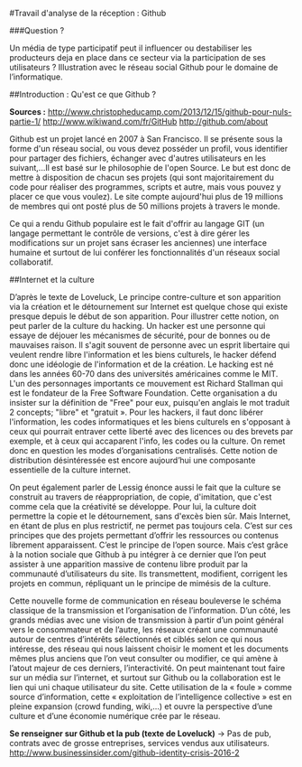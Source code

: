 #Travail d'analyse de la réception : Github

###Question ?

Un média de type participatif peut il influencer ou destabiliser les producteurs deja en place dans ce secteur via la participation de ses utilisateurs ? Illustration avec le réseau social Github pour le domaine de l’informatique.

##Introduction : Qu'est ce que Github ?


**Sources :**  <http://www.christopheducamp.com/2013/12/15/github-pour-nuls-partie-1/>
<http://www.wikiwand.com/fr/GitHub>
<http://github.com/about>

Github est un projet lancé en 2007 à San Francisco. Il se présente sous la forme d'un réseau social, ou vous devez posséder un profil, vous identifier pour partager des fichiers, échanger avec d'autres utilisateurs en les suivant,...Il est basé sur le philosophie de l'open Source. Le but est donc de mettre à disposition de chacun ses projets (qui sont majoritairement du code pour réaliser des programmes, scripts et autre, mais vous pouvez y placer ce que vous voulez). Le site compte aujourd'hui plus de 19 millions de membres qui ont posté plus de 50 millions projets à travers le monde. 

Ce qui a rendu Github populaire est le fait d'offrir au langage GIT (un langage permettant le contrôle de versions, c'est à dire gérer les modifications sur un projet sans écraser les anciennes) une interface humaine et surtout de lui conférer les fonctionnalités d'un réseaux social collaboratif.


##Internet et la culture

D’après le texte de Loveluck, Le principe contre-culture et son apparition via la création et le détournement sur Internet est quelque chose qui existe presque depuis le début de son apparition. Pour illustrer cette notion, on peut parler de la culture du hacking. Un hacker est une personne qui essaye de déjouer les mécanismes de sécurité, pour de bonnes ou de mauvaises raison. Il s'agit souvent de personne avec un esprit libertaire qui veulent rendre libre l'information et les biens culturels, le hacker défend donc une idéologie de l'information et de la création. Le hacking est né dans les années 60-70 dans des universités américaines comme le MIT. L'un des personnages importants ce mouvement est Richard Stallman qui est le fondateur de la Free Software Foundation. Cette organisation a du insister sur la définition de "Free" pour eux, puisqu'en anglais le mot traduit 2 concepts; "libre" et "gratuit ».  Pour les hackers, il faut donc libérer l'information, les codes informatiques et les biens culturels en s'opposant à ceux qui pourrait entraver cette liberté avec des licences ou des brevets par exemple, et à ceux qui accaparent l'info, les codes ou la culture. On remet donc en question les modes d’organisations centralisés. Cette notion de distribution désintéressée est encore aujourd’hui une composante essentielle de la culture internet.On peut également parler de Lessig énonce aussi le fait que la culture se construit au travers de réappropriation, de copie, d'imitation, que c'est comme cela que la créativité se développe. Pour lui, la culture doit permettre la copie et le détournement, sans d'excès bien sûr. Mais Internet, en étant de plus en plus restrictif, ne permet pas toujours cela. C’est sur ces principes que des projets permettant d’offrir les ressources ou contenus librement apparaissent. C’est le principe de l’open source. Mais c’est grâce à la notion sociale que Github à pu intégrer à ce dernier que l’on peut assister à une apparition massive de contenu libre produit par la communauté d’utilisateurs du site. Ils transmettent, modifient, corrigent les projets en commun, répliquant un le principe de mimésis de la culture. Cette nouvelle forme de communication en réseau bouleverse le schéma classique de la transmission et l’organisation de l’information. D’un côté, les grands médias avec une vision de transmission à partir d’un point général vers le consommateur et de l’autre, les réseaux créant une communauté autour de centres d’intérêts sélectionnés et ciblés selon ce qui nous intéresse, des réseau qui nous laissent choisir le moment et les documents mêmes plus anciens que l’on veut consulter ou modifier, ce qui amène à l’atout majeur de ces derniers, l’interactivité. On peut maintenant tout faire sur un média sur l’internet, et surtout sur Github ou la collaboration est le lien qui uni chaque utilisateur du site. Cette utilisation de la « foule » comme source d’information, cette « exploitation de l’intelligence collective » est en pleine expansion (crowd funding, wiki,…) et ouvre la perspective d’une culture et d’une économie numérique crée par le réseau. 






**Se renseigner sur Github et la pub (texte de Loveluck)** -> Pas de pub, contrats avec de grosse entreprises, services vendus aux utilisateurs. <http://www.businessinsider.com/github-identity-crisis-2016-2>

